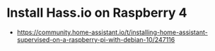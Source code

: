 # Install Hass.io on Raspberry 4
- https://community.home-assistant.io/t/installing-home-assistant-supervised-on-a-raspberry-pi-with-debian-10/247116

